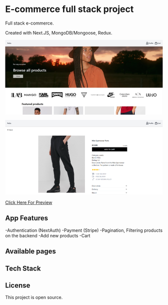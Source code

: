 # E-commerce full stack project

Full stack e-commerce.

Created with Next.JS, MongoDB/Mongoose, Redux.

![example-site](https://raw.githubusercontent.com/PeshoBiceps/e-com/master/ecom1.jpg)

![example-site](https://raw.githubusercontent.com/PeshoBiceps/e-com/master/ecom2.png)

[Click Here For Preview](https://e-com-ten.vercel.app/)

## App Features

-Authentication (NextAuth)
-Payment (Stripe)
-Pagination, Filtering products on the backend
-Add new products
-Cart

## Available pages

## Tech Stack

## License

This project is open source.
